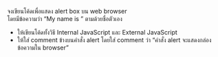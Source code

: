 จงเขียนโค้ดเพื่อแสดง alert box บน web browser  
โดยมีข้อความว่า “My name is ” ตามด้วยชื่อตัวเอง  
- ให้เขียนโค้ดทั้งวิธี Internal JavaScript และ External JavaScript
- ให้ใส่ comment ข้างบนคำสั่ง alert โดยใส่ comment ว่า “คำสั่ง alert จะแสดงกล่องข้อความใน browser”